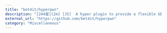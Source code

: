 ```yaml
---
title: "bet4it/hyperpwn"
description: "[244星][2m] [JS]  A hyper plugin to provide a flexible GDB GUI with the help of GEF, pwndbg or peda"
external_url: "https://github.com/bet4it/hyperpwn"
category: "Miscellaneous"
---
```

